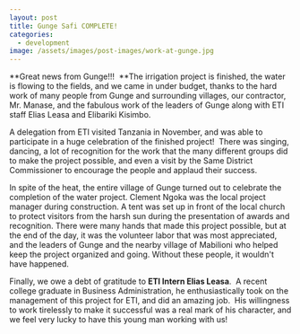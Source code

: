 ```yaml
---
layout: post
title: Gunge Safi COMPLETE!
categories:
  - development
image: /assets/images/post-images/work-at-gunge.jpg
---
```


**Great news from Gunge!!! &nbsp;**The irrigation project is finished, the water is flowing to the fields, and we came in under budget, thanks to the hard work of many people from Gunge and surrounding villages, our contractor, Mr. Manase, and the fabulous work of the leaders of Gunge along with ETI staff Elias Leasa and Elibariki Kisimbo.

A delegation from ETI visited Tanzania in November, and was able to participate in a huge celebration of the finished project! &nbsp;There was singing, dancing, a lot of recognition for the work that the many different groups did to make the project possible, and even a visit by the Same District Commissioner to encourage the people and applaud their success.

In spite of the heat, the entire village of Gunge turned out to celebrate the completion of the water project. Clement Ngoka was the local project manager during construction. A tent was set up in front of the local church to protect visitors from the harsh sun during the presentation of awards and recognition. There were many hands that made this project possible, but at the end of the day, it was the volunteer labor that was most appreciated, and the leaders of Gunge and the nearby village of Mabilioni who helped keep the project organized and going. Without these people, it wouldn't have happened.

Finally, we owe a debt of gratitude to **ETI Intern Elias Leasa**. &nbsp;A recent college graduate in Business Administration, he enthusiastically took on the management of this project for ETI, and did an amazing job. &nbsp;His willingness to work tirelessly to make it successful was a real mark of his character, and we feel very lucky to have this young man working with us!